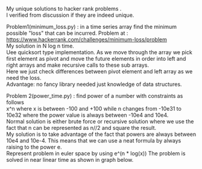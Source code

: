 My unique solutions to hacker rank problems .  
I verified from discussion if they are indeed unique.  

Problem1(minimum_loss.py) :  in a time series array find the minimum possible "loss" that can be incurred. Problem at : https://www.hackerrank.com/challenges/minimum-loss/problem  
My solution in N log n time.   
Uee quicksort type implementation. As we move through the array we pick first element as pivot and move the future elements in order into left and right arrays and make recursive calls to these sub arrays.  
Here we just check differences between pivot element and left array as we need the loss.  
Advantage: no fancy library needed just knowledge of data structures.   


Problem 2(power_time.py) : find power of a number with constraints as follows   
x^n where x is between -100 and +100 while n changes from -10e31 to 10e32 where the power value is always between -10e4 and 10e4.   
Normal solution is either brute force or recursive solution where we use the fact that n can be represented as n//2 and square the result.   
My solution is to take advantage of the fact that powers are always between 10e4 and 10e-4. This means that we can use a neat formula by always raising to the power e.   
Represent problem in euler space by using e^(n * log(x)) The problem is solved in near linear time as shown in graph below. 
